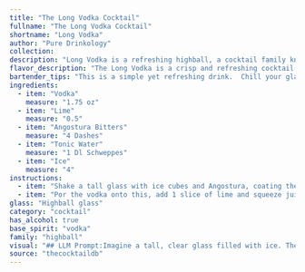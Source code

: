 ```yaml
---
title: "The Long Vodka Cocktail"
fullname: "The Long Vodka Cocktail"
shortname: "Long Vodka"
author: "Pure Drinkology"
collection:
description: "Long Vodka is a refreshing highball, a cocktail family known for their tall, mixed-drink format. Its origins are likely modern, a twist on the classic Gin and Tonic, using vodka's clean taste and the citrusy bite of lime. "
flavor_description: "The Long Vodka is a crisp and refreshing cocktail. The vodka provides a clean, neutral base, while the lime adds a bright, tart citrus note. Angostura bitters contribute a subtle, aromatic complexity, balancing the sweetness of the tonic water. The ice chills the drink to perfection, creating a smooth and invigorating experience. Overall, it's a light and easy-drinking cocktail perfect for any occasion. "
bartender_tips: "This is a simple yet refreshing drink.  Chill your glass beforehand, the lime juice should be freshly squeezed, and use good quality tonic water.  A dash of Angostura is key, so don't be shy! Gently stir the vodka, lime, and bitters before topping with tonic water.  Garnish with a lime wedge.  Enjoy! "
ingredients:
  - item: "Vodka"
    measure: "1.75 oz"
  - item: "Lime"
    measure: "0.5"
  - item: "Angostura Bitters"
    measure: "4 Dashes"
  - item: "Tonic Water"
    measure: "1 Dl Schweppes"
  - item: "Ice"
    measure: "4"
instructions:
  - item: "Shake a tall glass with ice cubes and Angostura, coating the inside of the glass."
  - item: "Por the vodka onto this, add 1 slice of lime and squeeze juice out of remainder, mix with tonic, stir and voila you have a Long Vodka."
glass: "Highball glass"
category: "cocktail"
has_alcohol: true
base_spirit: "vodka"
family: "highball"
visual: "## LLM Prompt:Imagine a tall, clear glass filled with ice. The glass is brimming with a refreshing, pale-yellow liquid, shimmering with tiny bubbles. A thin sliver of lime wedges rests on the rim, adding a touch of vibrant green.  A single dash of Angostura Bitters paints a thin, dark line on the surface of the drink, creating a visual contrast against the clear tonic water.  The entire scene exudes a crisp, cool, and invigorating aura.  What would you call this drink? "
source: "thecocktaildb"
---
```



